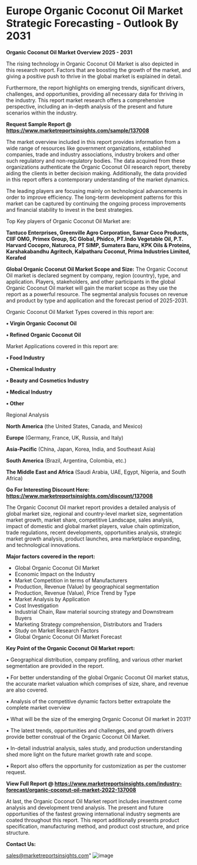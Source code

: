# Europe Organic Coconut Oil Market Strategic Forecasting - Outlook By 2031

<Strong> Organic Coconut Oil Market Overview 2025 - 2031</strong>

The rising technology in Organic Coconut Oil Market is also depicted in this research report. Factors that are boosting the growth of the market, and giving a positive push to thrive in the global market is explained in detail.

Furthermore, the report highlights on emerging trends, significant drivers, challenges, and opportunities, providing all necessary data for thriving in the industry. This report market research offers a comprehensive perspective, including an in-depth analysis of the present and future scenarios within the industry.

<strong>Request Sample Report @ <a href=https://www.marketreportsinsights.com/sample/137008>https://www.marketreportsinsights.com/sample/137008</a></strong>

The market overview included in this report provides information from a wide range of resources like government organizations, established companies, trade and industry associations, industry brokers and other such regulatory and non-regulatory bodies. The data acquired from these organizations authenticate the Organic Coconut Oil research report, thereby aiding the clients in better decision making. Additionally, the data provided in this report offers a contemporary understanding of the market dynamics.

The leading players are focusing mainly on technological advancements in order to improve efficiency. The long-term development patterns for this market can be captured by continuing the ongoing process improvements and financial stability to invest in the best strategies.

Top Key players of Organic Coconut Oil Market are:

<strong>Tantuco Enterprises, Greenville Agro Corporation, Samar Coco Products, CIIF OMG, Primex Group, SC Global, Phidco, PT.Indo Vegetable Oil, P.T. Harvard Cocopro, Naturoca, PT SIMP, Sumatera Baru, KPK Oils & Proteins, Karshakabandhu Agritech, Kalpatharu Coconut, Prima Industries Limited, Kerafed</strong>

<strong><b>Global Organic Coconut Oil Market Scope and Size:</b></strong>
The Organic Coconut Oil market is declared segment by company, region (country), type, and application. Players, stakeholders, and other participants in the global Organic Coconut Oil market will gain the market scope as they use the report as a powerful resource. The segmental analysis focuses on revenue and product by type and application and the forecast period of 2025-2031.

Organic Coconut Oil Market Types covered in this report are:

<strong>• Virgin Organic Coconut Oil

• Refined Organic Coconut Oil</strong>

Market Applications covered in this report are:

<strong>• Food Industry

• Chemical Industry

• Beauty and Cosmetics Industry

• Medical Industry

• Other</strong> 

Regional Analysis

<strong>North America</strong> (the United States, Canada, and Mexico)

<strong>Europe</strong> (Germany, France, UK, Russia, and Italy)

<strong>Asia-Pacific</strong> (China, Japan, Korea, India, and Southeast Asia)

<strong>South America</strong> (Brazil, Argentina, Colombia, etc.)

<strong>The Middle East and Africa</strong> (Saudi Arabia, UAE, Egypt, Nigeria, and South Africa)

<strong>Go For Interesting Discount Here: <a href=https://www.marketreportsinsights.com/discount/137008>https://www.marketreportsinsights.com/discount/137008</a></strong>

The Organic Coconut Oil market report provides a detailed analysis of global market size, regional and country-level market size, segmentation market growth, market share, competitive Landscape, sales analysis, impact of domestic and global market players, value chain optimization, trade regulations, recent developments, opportunities analysis, strategic market growth analysis, product launches, area marketplace expanding, and technological innovations.

<strong><b>Major factors covered in the report:</b></strong>
<ul>
  <li>Global Organic Coconut Oil Market </li>
  <li>Economic Impact on the Industry</li>
  <li>Market Competition in terms of Manufacturers</li>
  <li>Production, Revenue (Value) by geographical segmentation</li>
  <li>Production, Revenue (Value), Price Trend by Type</li>
  <li>Market Analysis by Application</li>
  <li>Cost Investigation</li>
  <li>Industrial Chain, Raw material sourcing strategy and Downstream Buyers</li>
  <li>Marketing Strategy comprehension, Distributors and Traders</li>
  <li>Study on Market Research Factors</li>
  <li>Global Organic Coconut Oil Market Forecast</li>
</ul>

<strong><b>Key Point of the Organic Coconut Oil Market report:</b></strong>

• Geographical distribution, company profiling, and various other market segmentation are provided in the report.

• For better understanding of the global Organic Coconut Oil market status, the accurate market valuation which comprises of size, share, and revenue are also covered.

• Analysis of the competitive dynamic factors better extrapolate the complete market overview

• What will be the size of the emerging Organic Coconut Oil market in 2031?

• The latest trends, opportunities and challenges, and growth drivers provide better construal of the Organic Coconut Oil Market.

• In-detail industrial analysis, sales study, and production understanding shed more light on the future market growth rate and scope.

• Report also offers the opportunity for customization as per the customer request.

<strong><b>View Full Report @ <a href=https://www.marketreportsinsights.com/industry-forecast/organic-coconut-oil-market-2022-137008>https://www.marketreportsinsights.com/industry-forecast/organic-coconut-oil-market-2022-137008</a></b></strong>


At last, the Organic Coconut Oil Market report includes investment come analysis and development trend analysis. The present and future opportunities of the fastest growing international industry segments are coated throughout this report. This report additionally presents product specification, manufacturing method, and product cost structure, and price structure.

<strong>Contact Us:</strong>

sales@marketreportsinsights.com"
![image](https://github.com/user-attachments/assets/b8ab308c-31f4-4df3-8715-72b4f1d7ea5c)

